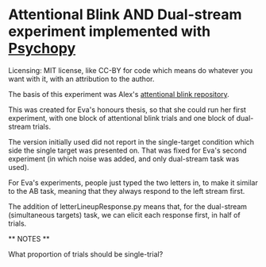Attentional Blink AND Dual-stream experiment implemented with [Psychopy](https://github.com/psychopy/psychopy)
============================
Licensing: MIT license, like CC-BY for code which means do whatever you want with it, with an attribution to the author.

The basis of this experiment was Alex's [attentional blink repository](https://github.com/alexholcombe/attentional-blink).

This was created for Eva's honours thesis, so that she could run her first experiment, with one block of attentional blink trials and one block of dual-stream trials.

The version initially used did not report in the single-target condition which side the single target was presented on. That was fixed for Eva's second experiment (in which noise was added, and only dual-stream task was used).

For Eva's experiments, people just typed the two letters in, to make it similar to the AB task, meaning that they always respond to the left stream first.

The addition of letterLineupResponse.py means that, for the dual-stream (simultaneous targets) task, we can elicit each response first, in half of trials.

** NOTES **

What proportion of trials should be single-trial?
